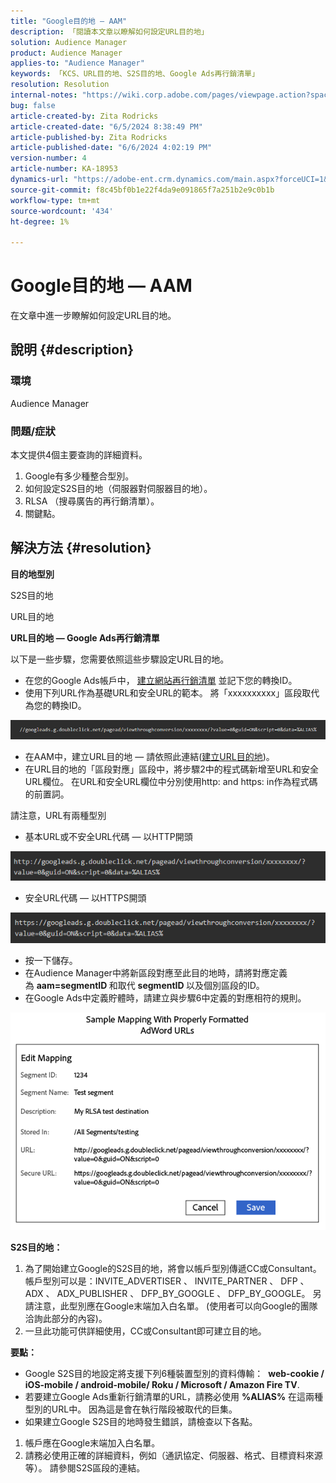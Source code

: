 ```yaml
---
title: "Google目的地 — AAM"
description: 「閱讀本文章以瞭解如何設定URL目的地」
solution: Audience Manager
product: Audience Manager
applies-to: "Audience Manager"
keywords: 「KCS、URL目的地、S2S目的地、Google Ads再行銷清單」
resolution: Resolution
internal-notes: "https://wiki.corp.adobe.com/pages/viewpage.action?spaceKey=MCPI&title=Google+-+AAM+Destination"
bug: false
article-created-by: Zita Rodricks
article-created-date: "6/5/2024 8:38:49 PM"
article-published-by: Zita Rodricks
article-published-date: "6/6/2024 4:02:19 PM"
version-number: 4
article-number: KA-18953
dynamics-url: "https://adobe-ent.crm.dynamics.com/main.aspx?forceUCI=1&pagetype=entityrecord&etn=knowledgearticle&id=89414f9a-7b23-ef11-840a-000d3a372703"
source-git-commit: f8c45bf0b1e22f4da9e091865f7a251b2e9c0b1b
workflow-type: tm+mt
source-wordcount: '434'
ht-degree: 1%

---
```


# Google目的地 — AAM


在文章中進一步瞭解如何設定URL目的地。

## 說明 {#description}


### 環境

Audience Manager

### 問題/症狀

本文提供4個主要查詢的詳細資料。

1. Google有多少種整合型別。
2. 如何設定S2S目的地（伺服器對伺服器目的地）。
3. RLSA （搜尋廣告的再行銷清單）。
4. 關鍵點。



## 解決方法 {#resolution}


<b>目的地型別</b>

S2S目的地

URL目的地

<b>URL目的地 — Google Ads再行銷清單</b>

以下是一些步驟，您需要依照這些步驟設定URL目的地。

- 在您的Google Ads帳戶中， [建立網站再行銷清單](https://support.google.com/google-ads/answer/2454064?hl=en) 並記下您的轉換ID。
- 使用下列URL作為基礎URL和安全URL的範本。 將「xxxxxxxxxx」區段取代為您的轉換ID。


![](assets/d548e9c4-67aa-ec11-983f-000d3a349120.png)

- 在AAM中，建立URL目的地 — 請依照此連結([建立URL目的地](https://experienceleague.adobe.com/en/docs/audience-manager/user-guide/features/destinations/custom-destinations/create-url-destination))。
- 在URL目的地的「區段對應」區段中，將步驟2中的程式碼新增至URL和安全URL欄位。 在URL和安全URL欄位中分別使用http: and https: in作為程式碼的前置詞。


請注意，URL有兩種型別

- 基本URL或不安全URL代碼 — 以HTTP開頭


![](assets/d73cf7d9-69aa-ec11-983f-000d3a349523.png)

- 安全URL代碼 — 以HTTPS開頭


![](assets/141662e3-69aa-ec11-983f-000d3a349523.png)

- 按一下儲存。
- 在Audience Manager中將新區段對應至此目的地時，請將對應定義為 <b>aam=segmentID </b>和取代 <b>segmentID </b>以及個別區段的ID。
- 在Google Ads中定義貯體時，請建立與步驟6中定義的對應相符的規則。


![](assets/64abac91-6aaa-ec11-983f-000d3a349523.png)

<b>S2S目的地：</b>

1. 為了開始建立Google的S2S目的地，將會以帳戶型別傳遞CC或Consultant。 帳戶型別可以是：INVITE_ADVERTISER 、 INVITE_PARTNER 、 DFP 、 ADX 、 ADX_PUBLISHER 、 DFP_BY_GOOGLE 、 DFP_BY_GOOGLE。 另請注意，此型別應在Google末端加入白名單。 (使用者可以向Google的團隊洽詢此部分的內容)。
2. 一旦此功能可供詳細使用，CC或Consultant即可建立目的地。


<b>要點： </b>

- Google S2S目的地設定將支援下列6種裝置型別的資料傳輸：  <b>web-cookie / iOS-mobile / android-mobile/ Roku / Microsoft / Amazon Fire TV</b>.
- 若要建立Google Ads重新行銷清單的URL，請務必使用 <b>%ALIAS%</b> 在這兩種型別的URL中。 因為這是會在執行階段被取代的巨集。
- 如果建立Google S2S目的地時發生錯誤，請檢查以下各點。


1. 帳戶應在Google末端加入白名單。
2. 請務必使用正確的詳細資料，例如（通訊協定、伺服器、格式、目標資料來源等）。 請參閱S2S區段的連結。













































